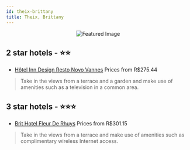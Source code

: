 ```yaml
---
id: theix-brittany
title: Theix, Brittany
---
```


<center><img src="https://i.travelapi.com/hotels/8000000/7470000/7460200/7460116/d2150072_z.jpg" alt="Featured Image" /></center>


##  2 star hotels - ⭐️⭐️

-    [Hôtel Inn Design Resto Novo Vannes](https://us.hurb.com/hotels/theix/hotel-inn-design-resto-novo-vannes-JNP-JP818885?cmp=18055) Prices from R$275.44
   > Take in the views from a terrace and a garden and make use of amenities such as a television in a common area.

##  3 star hotels - ⭐️⭐️⭐️

-    [Brit Hotel Fleur De Rhuys](https://us.hurb.com/hotels/theix/brit-hotel-fleur-de-rhuys-JNP-JP413287?cmp=18055) Prices from R$301.15
   > Take in the views from a terrace and make use of amenities such as complimentary wireless Internet access.
